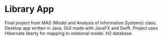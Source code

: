 # Library App

Final project from MAS (Model and Analysis of Information Systems) class. 
Desktop app written in Java. GUI made with JavaFX and Swift. 
Project uses Hibernate liberty for mapping to relational model. H2 database. 

